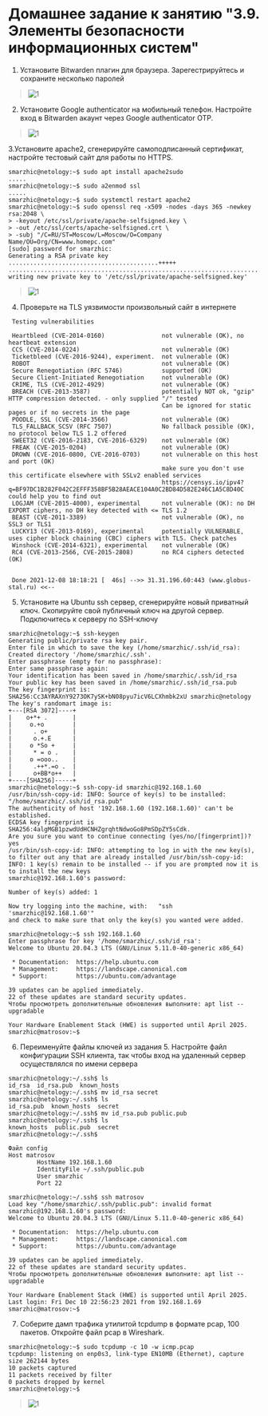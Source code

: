 # Домашнее задание к занятию "3.9. Элементы безопасности информационных систем"
1. Установите Bitwarden плагин для браузера. Зарегестрируйтесь и сохраните несколько паролей
>![1](https://github.com/Smarzhic/netology/blob/main/03-sysadmin-09-security/1.JPG)
2. Установите Google authenticator на мобильный телефон. Настройте вход в Bitwarden акаунт через Google authenticator OTP.
>![1](https://github.com/Smarzhic/netology/blob/main/03-sysadmin-09-security/2.JPG)  


3.Установите apache2, сгенерируйте самоподписанный сертификат, настройте тестовый сайт для работы по HTTPS.
```
smarzhic@netology:~$ sudo apt install apache2sudo 
.....
smarzhic@netology:~$ sudo a2enmod ssl
.....
smarzhic@netology:~$ sudo systemctl restart apache2
smarzhic@netology:~$ sudo openssl req -x509 -nodes -days 365 -newkey rsa:2048 \
> -keyout /etc/ssl/private/apache-selfsigned.key \
> -out /etc/ssl/certs/apache-selfsigned.crt \
> -subj "/C=RU/ST=Moscow/L=Moscow/O=Company Name/OU=Org/CN=www.homepc.com"
[sudo] password for smarzhic:
Generating a RSA private key
..........................................+++++
.......................................................................................+++++
writing new private key to '/etc/ssl/private/apache-selfsigned.key'
```
>![1](https://github.com/Smarzhic/netology/blob/main/03-sysadmin-09-security/3.JPG)
4. Проверьте на TLS уязвимости произвольный сайт в интернете
```
 Testing vulnerabilities

 Heartbleed (CVE-2014-0160)                not vulnerable (OK), no heartbeat extension
 CCS (CVE-2014-0224)                       not vulnerable (OK)
 Ticketbleed (CVE-2016-9244), experiment.  not vulnerable (OK)
 ROBOT                                     not vulnerable (OK)
 Secure Renegotiation (RFC 5746)           supported (OK)
 Secure Client-Initiated Renegotiation     not vulnerable (OK)
 CRIME, TLS (CVE-2012-4929)                not vulnerable (OK)
 BREACH (CVE-2013-3587)                    potentially NOT ok, "gzip" HTTP compression detected. - only supplied "/" tested
                                           Can be ignored for static pages or if no secrets in the page
 POODLE, SSL (CVE-2014-3566)               not vulnerable (OK)
 TLS_FALLBACK_SCSV (RFC 7507)              No fallback possible (OK), no protocol below TLS 1.2 offered
 SWEET32 (CVE-2016-2183, CVE-2016-6329)    not vulnerable (OK)
 FREAK (CVE-2015-0204)                     not vulnerable (OK)
 DROWN (CVE-2016-0800, CVE-2016-0703)      not vulnerable on this host and port (OK)
                                           make sure you don't use this certificate elsewhere with SSLv2 enabled services
                                           https://censys.io/ipv4?q=BF97DC1B282F042C2EFFF358BF5B28AEACE104A0C2BD84D582E246C1A5C8D40C could help you to find out
 LOGJAM (CVE-2015-4000), experimental      not vulnerable (OK): no DH EXPORT ciphers, no DH key detected with <= TLS 1.2
 BEAST (CVE-2011-3389)                     not vulnerable (OK), no SSL3 or TLS1
 LUCKY13 (CVE-2013-0169), experimental     potentially VULNERABLE, uses cipher block chaining (CBC) ciphers with TLS. Check patches
 Winshock (CVE-2014-6321), experimental    not vulnerable (OK)
 RC4 (CVE-2013-2566, CVE-2015-2808)        no RC4 ciphers detected (OK)


 Done 2021-12-08 18:18:21 [  46s] -->> 31.31.196.60:443 (www.globus-stal.ru) <<--
 ```
5. Установите на Ubuntu ssh сервер, сгенерируйте новый приватный ключ. Скопируйте свой публичный ключ на другой сервер. Подключитесь к серверу по SSH-ключу
```
smarzhic@netology:~$ ssh-keygen
Generating public/private rsa key pair.
Enter file in which to save the key (/home/smarzhic/.ssh/id_rsa):
Created directory '/home/smarzhic/.ssh'.
Enter passphrase (empty for no passphrase):
Enter same passphrase again:
Your identification has been saved in /home/smarzhic/.ssh/id_rsa
Your public key has been saved in /home/smarzhic/.ssh/id_rsa.pub
The key fingerprint is:
SHA256:Cc3AYRAXnY9273OK7ySK+bN08pyu7icV6LCXhmbk2xU smarzhic@netology
The key's randomart image is:
+---[RSA 3072]----+
|    o+*+ .       |
|     o.+o        |
|      . o+       |
|      o.+.E      |
|     o *So +     |
|      * = o .    |
|     o =ooo..    |
|      .++*.=o .  |
|      o+BB*o++   |
+----[SHA256]-----+
smarzhic@netology:~$ ssh-copy-id smarzhic@192.168.1.60
/usr/bin/ssh-copy-id: INFO: Source of key(s) to be installed: "/home/smarzhic/.ssh/id_rsa.pub"
The authenticity of host '192.168.1.60 (192.168.1.60)' can't be established.
ECDSA key fingerprint is SHA256:4algMGB1pzwdUdHCNHZgrqhtNdwoGo8PmSDpZY5sCdk.
Are you sure you want to continue connecting (yes/no/[fingerprint])? yes
/usr/bin/ssh-copy-id: INFO: attempting to log in with the new key(s), to filter out any that are already installed /usr/bin/ssh-copy-id: INFO: 1 key(s) remain to be installed -- if you are prompted now it is to install the new keys
smarzhic@192.168.1.60's password:

Number of key(s) added: 1

Now try logging into the machine, with:   "ssh 'smarzhic@192.168.1.60'"
and check to make sure that only the key(s) you wanted were added.

smarzhic@netology:~$ ssh 192.168.1.60
Enter passphrase for key '/home/smarzhic/.ssh/id_rsa':
Welcome to Ubuntu 20.04.3 LTS (GNU/Linux 5.11.0-40-generic x86_64)

 * Documentation:  https://help.ubuntu.com
 * Management:     https://landscape.canonical.com
 * Support:        https://ubuntu.com/advantage

39 updates can be applied immediately.
22 of these updates are standard security updates.
Чтобы просмотреть дополнительные обновления выполните: apt list --upgradable

Your Hardware Enablement Stack (HWE) is supported until April 2025.
smarzhic@matrosov:~$
```
6. Переименуйте файлы ключей из задания 5. Настройте файл конфигурации SSH клиента, так чтобы вход на удаленный сервер осуществлялся по имени сервера
```
smarzhic@netology:~/.ssh$ ls
id_rsa  id_rsa.pub  known_hosts
smarzhic@netology:~/.ssh$ mv id_rsa secret
smarzhic@netology:~/.ssh$ ls
id_rsa.pub  known_hosts  secret
smarzhic@netology:~/.ssh$ mv id_rsa.pub public.pub
smarzhic@netology:~/.ssh$ ls
known_hosts  public.pub  secret
smarzhic@netology:~/.ssh$
```
```
Файл config
Host matrosov
        HostName 192.168.1.60
        IdentityFile ~/.ssh/public.pub
        User smarzhic
        Port 22
```
```
smarzhic@netology:~/.ssh$ ssh matrosov
Load key "/home/smarzhic/.ssh/public.pub": invalid format
smarzhic@192.168.1.60's password:
Welcome to Ubuntu 20.04.3 LTS (GNU/Linux 5.11.0-40-generic x86_64)

 * Documentation:  https://help.ubuntu.com
 * Management:     https://landscape.canonical.com
 * Support:        https://ubuntu.com/advantage

39 updates can be applied immediately.
22 of these updates are standard security updates.
Чтобы просмотреть дополнительные обновления выполните: apt list --upgradable

Your Hardware Enablement Stack (HWE) is supported until April 2025.
Last login: Fri Dec 10 22:56:23 2021 from 192.168.1.69
smarzhic@matrosov:~$
```
7. Соберите дамп трафика утилитой tcpdump в формате pcap, 100 пакетов. Откройте файл pcap в Wireshark.
```
smarzhic@netology:~$ sudo tcpdump -c 10 -w icmp.pcap
tcpdump: listening on enp0s3, link-type EN10MB (Ethernet), capture size 262144 bytes
10 packets captured
11 packets received by filter
0 packets dropped by kernel
smarzhic@netology:~$
```
>![1](https://github.com/Smarzhic/netology/blob/main/03-sysadmin-09-security/7.JPG)  
